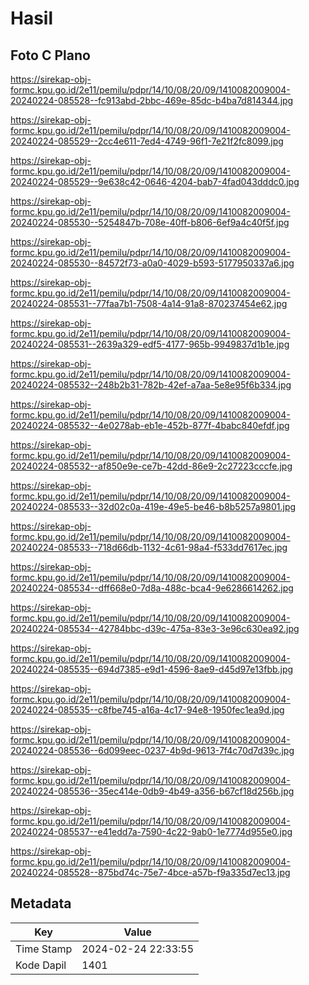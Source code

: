 # Hasil

## Foto C Plano

https://sirekap-obj-formc.kpu.go.id/2e11/pemilu/pdpr/14/10/08/20/09/1410082009004-20240224-085528--fc913abd-2bbc-469e-85dc-b4ba7d814344.jpg

https://sirekap-obj-formc.kpu.go.id/2e11/pemilu/pdpr/14/10/08/20/09/1410082009004-20240224-085529--2cc4e611-7ed4-4749-96f1-7e21f2fc8099.jpg

https://sirekap-obj-formc.kpu.go.id/2e11/pemilu/pdpr/14/10/08/20/09/1410082009004-20240224-085529--9e638c42-0646-4204-bab7-4fad043dddc0.jpg

https://sirekap-obj-formc.kpu.go.id/2e11/pemilu/pdpr/14/10/08/20/09/1410082009004-20240224-085530--5254847b-708e-40ff-b806-6ef9a4c40f5f.jpg

https://sirekap-obj-formc.kpu.go.id/2e11/pemilu/pdpr/14/10/08/20/09/1410082009004-20240224-085530--84572f73-a0a0-4029-b593-5177950337a6.jpg

https://sirekap-obj-formc.kpu.go.id/2e11/pemilu/pdpr/14/10/08/20/09/1410082009004-20240224-085531--77faa7b1-7508-4a14-91a8-870237454e62.jpg

https://sirekap-obj-formc.kpu.go.id/2e11/pemilu/pdpr/14/10/08/20/09/1410082009004-20240224-085531--2639a329-edf5-4177-965b-9949837d1b1e.jpg

https://sirekap-obj-formc.kpu.go.id/2e11/pemilu/pdpr/14/10/08/20/09/1410082009004-20240224-085532--248b2b31-782b-42ef-a7aa-5e8e95f6b334.jpg

https://sirekap-obj-formc.kpu.go.id/2e11/pemilu/pdpr/14/10/08/20/09/1410082009004-20240224-085532--4e0278ab-eb1e-452b-877f-4babc840efdf.jpg

https://sirekap-obj-formc.kpu.go.id/2e11/pemilu/pdpr/14/10/08/20/09/1410082009004-20240224-085532--af850e9e-ce7b-42dd-86e9-2c27223cccfe.jpg

https://sirekap-obj-formc.kpu.go.id/2e11/pemilu/pdpr/14/10/08/20/09/1410082009004-20240224-085533--32d02c0a-419e-49e5-be46-b8b5257a9801.jpg

https://sirekap-obj-formc.kpu.go.id/2e11/pemilu/pdpr/14/10/08/20/09/1410082009004-20240224-085533--718d66db-1132-4c61-98a4-f533dd7617ec.jpg

https://sirekap-obj-formc.kpu.go.id/2e11/pemilu/pdpr/14/10/08/20/09/1410082009004-20240224-085534--dff668e0-7d8a-488c-bca4-9e6286614262.jpg

https://sirekap-obj-formc.kpu.go.id/2e11/pemilu/pdpr/14/10/08/20/09/1410082009004-20240224-085534--42784bbc-d39c-475a-83e3-3e96c630ea92.jpg

https://sirekap-obj-formc.kpu.go.id/2e11/pemilu/pdpr/14/10/08/20/09/1410082009004-20240224-085535--694d7385-e9d1-4596-8ae9-d45d97e13fbb.jpg

https://sirekap-obj-formc.kpu.go.id/2e11/pemilu/pdpr/14/10/08/20/09/1410082009004-20240224-085535--c8fbe745-a16a-4c17-94e8-1950fec1ea9d.jpg

https://sirekap-obj-formc.kpu.go.id/2e11/pemilu/pdpr/14/10/08/20/09/1410082009004-20240224-085536--6d099eec-0237-4b9d-9613-7f4c70d7d39c.jpg

https://sirekap-obj-formc.kpu.go.id/2e11/pemilu/pdpr/14/10/08/20/09/1410082009004-20240224-085536--35ec414e-0db9-4b49-a356-b67cf18d256b.jpg

https://sirekap-obj-formc.kpu.go.id/2e11/pemilu/pdpr/14/10/08/20/09/1410082009004-20240224-085537--e41edd7a-7590-4c22-9ab0-1e7774d955e0.jpg

https://sirekap-obj-formc.kpu.go.id/2e11/pemilu/pdpr/14/10/08/20/09/1410082009004-20240224-085528--875bd74c-75e7-4bce-a57b-f9a335d7ec13.jpg


## Metadata

| Key        | Value               |
| ---------- | ------------------- |
| Time Stamp | 2024-02-24 22:33:55 |
| Kode Dapil | 1401                |



